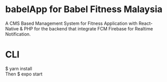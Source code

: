 # babelApp for Babel Fitness Malaysia
A CMS Based Management System for Fitness Application with React-Native & PHP for the backend that integrate FCM Firebase for Realtime Notification. 

# CLI
$ yarn install<br>
Then $ expo start
